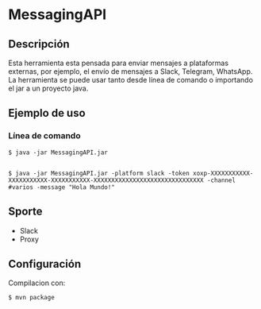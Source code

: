 # MessagingAPI
## Descripción
Esta herramienta esta pensada para enviar mensajes a plataformas externas, por ejemplo, el envío de mensajes a Slack, Telegram, WhatsApp.
La herramienta se puede usar tanto desde línea de comando o importando el jar a un proyecto java.


## Ejemplo de uso
### Línea de comando
	$ java -jar MessagingAPI.jar 


	$ java -jar MessagingAPI.jar -platform slack -token xoxp-XXXXXXXXXXX-XXXXXXXXXXX-XXXXXXXXXXX-XXXXXXXXXXXXXXXXXXXXXXXXXXXXXXX -channel #varios -message "Hola Mundo!"

## Sporte
- Slack
- Proxy
  
## Configuración
Compilacion con:

    $ mvn package


